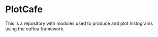 # PlotCafe
This is a repository with modules used to produce and plot histograms using the coffea framework. 
